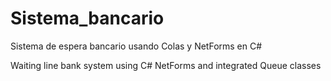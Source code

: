 # Sistema_bancario

Sistema de espera bancario usando Colas y NetForms en C#

Waiting line bank system using C# NetForms and integrated Queue classes
